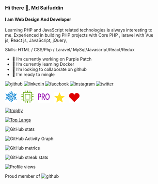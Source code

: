 ### Hi there 👋, Md Saifuddin
#### I am Web Design And Developer

Learning PHP and JavaScript related technologies is always interesting to me. Experienced in building PHP projects with Core PHP , laravel with Vue js, React js, JavaScript, jQuery,

Skills:  HTML / CSS/Php / Laravel/ MySql/Javascript/React/Redux

- 🔭 I’m currently working on Purple Patch 
- 🌱 I’m currently learning Docker  
- 👯 I’m looking to collaborate on github 
- 💑 I'm ready to mingle


[<img src='https://cdn.jsdelivr.net/npm/simple-icons@3.0.1/icons/github.svg' alt='github' height='40'>](https://github.com/satuhin95)  [<img src='https://cdn.jsdelivr.net/npm/simple-icons@3.0.1/icons/linkedin.svg' alt='linkedin' height='40'>](https://www.linkedin.com/in/https://www.linkedin.com/in/satuhin95/)  [<img src='https://cdn.jsdelivr.net/npm/simple-icons@3.0.1/icons/facebook.svg' alt='facebook' height='40'>](https://www.facebook.com/https://www.facebook.com/satuhin95)  [<img src='https://cdn.jsdelivr.net/npm/simple-icons@3.0.1/icons/instagram.svg' alt='instagram' height='40'>](https://www.instagram.com/https://www.instagram.com/satuhin95/)  [<img src='https://cdn.jsdelivr.net/npm/simple-icons@3.0.1/icons/twitter.svg' alt='twitter' height='40'>](https://twitter.com/https://twitter.com/satuhin95)  

<a href='https://archiveprogram.github.com/'><img src='https://raw.githubusercontent.com/acervenky/animated-github-badges/master/assets/acbadge.gif' width='40' height='40'></a> <a href='https://docs.github.com/en/developers'><img src='https://raw.githubusercontent.com/acervenky/animated-github-badges/master/assets/devbadge.gif' width='40' height='40'></a> <a href='https://github.com/pricing'><img src='https://raw.githubusercontent.com/acervenky/animated-github-badges/master/assets/pro.gif' width='40' height='40'></a> <a href='https://stars.github.com/'><img src='https://raw.githubusercontent.com/acervenky/animated-github-badges/master/assets/starbadge.gif' width='35' height='35'></a> <a href='https://docs.github.com/en/github/supporting-the-open-source-community-with-github-sponsors'><img src='https://raw.githubusercontent.com/acervenky/animated-github-badges/master/assets/sponsorbadge.gif' width='35' height='35'></a> 

[![trophy](https://github-profile-trophy.vercel.app/?username=satuhin95)](https://github.com/ryo-ma/github-profile-trophy)

[![Top Langs](https://github-readme-stats.vercel.app/api/top-langs/?username=satuhin95)](https://github.com/anuraghazra/github-readme-stats)

![GitHub stats](https://github-readme-stats.vercel.app/api?username=satuhin95&show_icons=true&count_private=true)  

![GitHub Activity Graph](https://activity-graph.herokuapp.com/graph?username=satuhin95)  

![GitHub metrics](https://metrics.lecoq.io/satuhin95)  

![GitHub streak stats](https://streak-stats.demolab.com/?user=satuhin95)  

![Profile views](https://gpvc.arturio.dev/satuhin95)  

Proud member of <img src='https://i.etsystatic.com/23822999/r/il/07fb32/2483284268/il_fullxfull.2483284268_c9m9.jpg' alt='github' height='100'>


